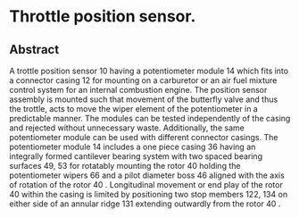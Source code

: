 # Throttle position sensor.

## Abstract
A trottle position sensor 10 having a potentiometer module 14 which fits into a connector casing 12 for mounting on a carburetor or an air fuel mixture control system for an internal combustion engine. The position sensor assembly is mounted such that movement of the butterfly valve and thus the trottle, acts to move the wiper element of the potentiometer in a predictable manner. The modules can be tested independently of the casing and rejected without unnecessary waste. Additionally, the same potentiometer module can be used with different connector casings. The potentiometer module 14 includes a one piece casing 36 having an integrally formed cantilever bearing system with two spaced bearing surfaces 49, 53 for rotatably mounting the rotor 40 holding the potentiometer wipers 66 and a pilot diameter boss 46 aligned with the axis of rotation of the rotor 40 . Longitudinal movement or end play of the rotor 40 within the casing is limited by positioning two stop members 122, 134 on either side of an annular ridge 131 extending outwardly from the rotor 40 .